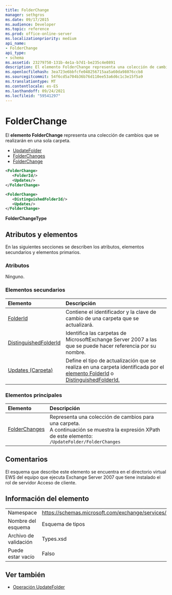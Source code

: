 ```yaml
---
title: FolderChange
manager: sethgros
ms.date: 09/17/2015
ms.audience: Developer
ms.topic: reference
ms.prod: office-online-server
ms.localizationpriority: medium
api_name:
- FolderChange
api_type:
- schema
ms.assetid: 23279750-131b-4e1a-b7d1-be235c4e0891
description: El elemento FolderChange representa una colección de cambios que se realizarán en una sola carpeta.
ms.openlocfilehash: 3ea723e6bbfcfe048256715aa5a60da98076ccb8
ms.sourcegitcommit: 54f6cd5a704b36b76d110ee53a6d6c1c3e15f5a9
ms.translationtype: MT
ms.contentlocale: es-ES
ms.lasthandoff: 09/24/2021
ms.locfileid: "59541297"
---
```

# <a name="folderchange"></a>FolderChange

El **elemento FolderChange** representa una colección de cambios que se realizarán en una sola carpeta. 
  
- [UpdateFolder](updatefolder.md) 
- [FolderChanges](folderchanges.md) 
- [FolderChange](folderchange.md)
  
```xml
<FolderChange>
   <FolderId/>
   <Updates/>
</FolderChange>
```

```xml
<FolderChange>
   <DistinguishedFolderId/>
   <Updates/>
</FolderChange>
```

**FolderChangeType**

## <a name="attributes-and-elements"></a>Atributos y elementos

En las siguientes secciones se describen los atributos, elementos secundarios y elementos primarios.
  
### <a name="attributes"></a>Atributos

Ninguno.
  
### <a name="child-elements"></a>Elementos secundarios

|**Elemento**|**Descripción**|
|:-----|:-----|
|[FolderId](folderid.md) <br/> |Contiene el identificador y la clave de cambio de una carpeta que se actualizará.  <br/> |
|[DistinguishedFolderId](distinguishedfolderid.md) <br/> |Identifica las carpetas de MicrosoftExchange Server 2007 a las que se puede hacer referencia por su nombre.  <br/> |
|[Updates (Carpeta)](updates-folder.md) <br/> |Define el tipo de actualización que se realiza en una carpeta identificada por el [elemento FolderId](folderid.md) o [DistinguishedFolderId.](distinguishedfolderid.md)  <br/> |
   
### <a name="parent-elements"></a>Elementos principales

|**Elemento**|**Descripción**|
|:-----|:-----|
|[FolderChanges](folderchanges.md) <br/> |Representa una colección de cambios para una carpeta.  <br/> A continuación se muestra la expresión XPath de este elemento:  <br/>  `/UpdateFolder/FolderChanges` <br/> |
   
## <a name="remarks"></a>Comentarios

El esquema que describe este elemento se encuentra en el directorio virtual EWS del equipo que ejecuta Exchange Server 2007 que tiene instalado el rol de servidor Acceso de cliente.
  
## <a name="element-information"></a>Información del elemento

|||
|:-----|:-----|
|Namespace  <br/> |https://schemas.microsoft.com/exchange/services/2006/types  <br/> |
|Nombre del esquema  <br/> |Esquema de tipos  <br/> |
|Archivo de validación  <br/> |Types.xsd  <br/> |
|Puede estar vacío  <br/> |Falso  <br/> |
   
## <a name="see-also"></a>Ver también

- [Operación UpdateFolder](updatefolder-operation.md)

